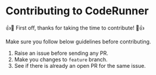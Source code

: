 # Contributing to CodeRunner

:+1::tada: First off, thanks for taking the time to contribute! :tada::+1:

Make sure you follow below guidelines before contributing.

1. Raise an issue before sending any PR.
2. Make you changes to `feature` branch.
3. See if there is already an open PR for the same issue.
